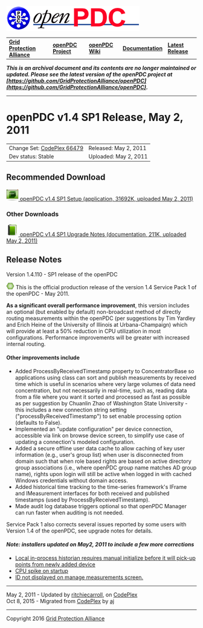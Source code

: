 [![The Open Source Phasor Data Concentrator](openPDC_Logo.png)](openPDC_Home.md "The Open Source Phasor Data Concentrator")

|   |   |   |   |   |
|---|---|---|---|---|
| **[Grid Protection Alliance](http://www.gridprotectionalliance.org "Grid Protection Alliance Home Page")** | **[openPDC Project](https://github.com/GridProtectionAlliance/openPDC "openPDC Project on GitHub")** | **[openPDC Wiki](openPDC_Home.md "openPDC Wiki Home Page")** | **[Documentation](openPDC_Documentation_Home.md "openPDC Documentation Home Page")** | **[Latest Release](https://github.com/GridProtectionAlliance/openPDC/releases "openPDC Releases Home Page")** |

***This is an archival document and its contents are no longer maintained or updated. Please see the latest version of the openPDC project at [https://github.com/GridProtectionAlliance/openPDC](https://github.com/GridProtectionAlliance/openPDC).***

---

# openPDC v1.4 SP1 Release, May 2, 2011

|   |   |
|---|---|
| Change Set: [CodePlex 66479](http://openpdc.codeplex.com/SourceControl/changeset/view/66479) | Released: May 2, 2011 |
| Dev status: Stable | Uploaded: May 2, 2011 |

## Recommended Download

[![](files/RuntimeBinary.gif) openPDC v1.4 SP1 Setup (application, 31692K, uploaded May 2, 2011)](http://openpdc.codeplex.com/downloads/get/228048)

### Other Downloads

[![](files/documentation.gif) openPDC v1.4 SP1 Upgrade Notes (documentation, 211K, uploaded May 2, 2011)](http://openpdc.codeplex.com/downloads/get/233561)

## Release Notes

Version 1.4.110 - SP1 release of the openPDC

[![](files/project_icon_lrg.gif)]() This is the official production release of the version 1.4 Service Pack 1 of the openPDC - May 2011.

**As a significant overall performance improvement**, this version includes an optional (but enabled by default) non-broadcast method of directly routing measurements within the openPDC (per suggestions by Tim Yardley and Erich Heine of the University of Illinois at Urbana-Champaign) which will provide at least a 50% reduction in CPU utilization in most configurations. Performance improvements will be greater with increased internal routing.

#### Other improvements include

- Added ProcessByReceivedTimestamp property to ConcentratorBase so applications using class can sort and publish measurements by received time which is useful in scenarios where very large volumes of data need concentration, but not necessarily in real-time, such as, reading data from a file where you want it sorted and processed as fast as possible as per suggestion by Chuanlin Zhao of Washington State University - this includes a new connection string setting (&quot;processByReceivedTimestamp&quot;) to set enable processing option (defaults to False).
- Implemented an &quot;update configuration&quot; per device connection, accessible via link on browse device screen, to simplify use case of updating a connection&#39;s modeled configuration.
- Added a secure offline user data cache to allow caching of key user information (e.g., user&#39;s group list) when user is disconnected from domain such that when role based rights are based on active directory group associations (i.e., where openPDC group name matches AD group name), rights upon login will still be active when logged in with cached Windows credentials without domain access.
- Added historical time tracking to the time-series framework&#39;s IFrame and IMeasurement interfaces for both received and published timestamps (used by ProcessByReceivedTimestamp).
- Made audit log database triggers optional so that openPDC Manager can run faster when auditing is not needed.

Service Pack 1 also corrects several issues reported by some users with Version 1.4 of the openPDC, see upgrade notes for details.

#### *Note: installers updated on May2, 2011 to include a few more corrections*

- [Local in-process historian requires manual initialize before it will pick-up points from newly added device](http://openpdc.codeplex.com/workitem/8571)
- [CPU spike on startup](http://openpdc.codeplex.com/workitem/8570)
- [ID not displayed on manage measurements screen.](http://openpdc.codeplex.com/workitem/8572)

---

May 2, 2011 - Updated by [ritchiecarroll](https://github.com/ritchiecarroll), on [CodePlex](http://www.codeplex.com/site/users/view/ritchiecarroll)  
Oct 8, 2015 - Migrated from [CodePlex](http://openpdc.codeplex.com/releases/view/64387) by [aj](https://github.com/ajstadlin)

---

Copyright 2016 [Grid Protection Alliance](http://www.gridprotectionalliance.org)